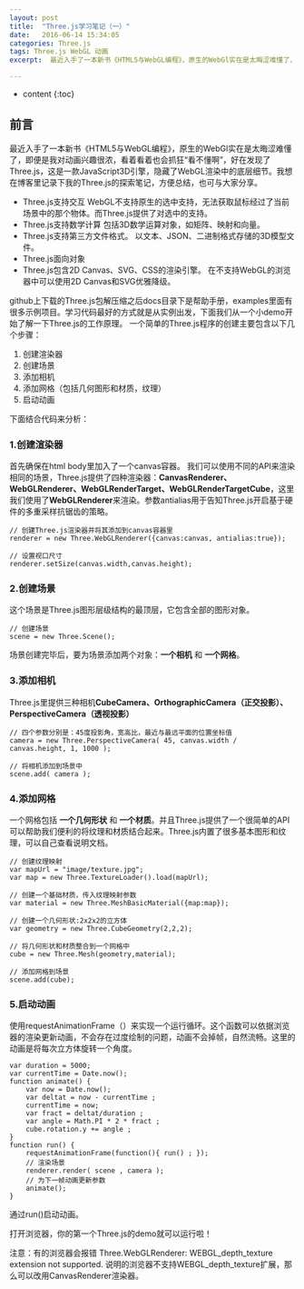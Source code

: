 ```yaml
---
layout: post
title:  "Three.js学习笔记（一）"
date:   2016-06-14 15:34:05
categories: Three.js
tags: Three.js WebGL 动画
excerpt:  最近入手了一本新书《HTML5与WebGL编程》，原生的WebGl实在是太晦涩难懂了，即便是我对动画兴趣很浓，看着看着也会抓狂“看不懂啊”，好在发现了Three.js，这是一款JavaScript3D引擎，隐藏了WebGL渲染中的底层细节。我想在博客里记录下我的Three.js的探索笔记，方便总结，也可与大家分享。

---
```


* content
{:toc}

## 前言
最近入手了一本新书《HTML5与WebGL编程》，原生的WebGl实在是太晦涩难懂了，即便是我对动画兴趣很浓，看着看着也会抓狂“看不懂啊”，好在发现了Three.js，这是一款JavaScript3D引擎，隐藏了WebGL渲染中的底层细节。我想在博客里记录下我的Three.js的探索笔记，方便总结，也可与大家分享。

* Three.js支持交互
 WebGL不支持原生的选中支持，无法获取鼠标经过了当前场景中的那个物体。而Three.js提供了对选中的支持。
* Three.js支持数学计算
 包括3D数学运算对象，如矩阵、映射和向量。
* Three.js支持第三方文件格式。
 以文本、JSON、二进制格式存储的3D模型文件。
* Three.js面向对象
* Three.js包含2D Canvas、SVG、CSS的渲染引擎。
 在不支持WebGL的浏览器中可以使用2D Canvas和SVG优雅降级。


github上下载的Three.js包解压缩之后docs目录下是帮助手册，examples里面有很多示例项目。学习代码最好的方式就是从实例出发，下面我们从一个小demo开始了解一下Three.js的工作原理。
一个简单的Three.js程序的创建主要包含以下几个步骤：

 1. 创建渲染器
 2. 创建场景
 3. 添加相机
 4. 添加网格（包括几何图形和材质，纹理）
 5. 启动动画

下面结合代码来分析：

### 1.创建渲染器

首先确保在html body里加入了一个canvas容器。
我们可以使用不同的API来渲染相同的场景，Three.js提供了四种渲染器：**CanvasRenderer、WebGLRenderer、WebGLRenderTarget、WebGLRenderTargetCube**，这里我们使用了**WebGLRenderer**来渲染。参数antialias用于告知Three.js开启基于硬件的多重采样抗锯齿的策略。

```
// 创建Three.js渲染器并将其添加到canvas容器里
renderer = new Three.WebGLRenderer({canvas:canvas, antialias:true});

// 设置视口尺寸
renderer.setSize(canvas.width,canvas.height);
```

### 2.创建场景

这个场景是Three.js图形层级结构的最顶层，它包含全部的图形对象。

    // 创建场景
    scene = new Three.Scene();

场景创建完毕后，要为场景添加两个对象：**一个相机** 和 **一个网格**。

### 3.添加相机

Three.js里提供三种相机**CubeCamera、OrthographicCamera（正交投影）、PerspectiveCamera（透视投影）**

    // 四个参数分别是：45度投影角，宽高比，最近与最远平面的位置坐标值
    camera = new Three.PerspectiveCamera( 45, canvas.width / canvas.height, 1, 1000 );
    
    // 将相机添加到场景中
    scene.add( camera );

### 4.添加网格

一个网格包括 **一个几何形状** 和 **一个材质**。并且Three.js提供了一个很简单的API可以帮助我们便利的将纹理和材质结合起来。Three.js内置了很多基本图形和纹理，可以自己查看说明文档。

    // 创建纹理映射
    var mapUrl = "image/texture.jpg";
    var map = new Three.TextureLoader().load(mapUrl);
    
    // 创建一个基础材质，传入纹理映射参数
    var material = new Three.MeshBasicMaterial({map:map});
    
    // 创建一个几何形状:2x2x2的立方体
    var geometry = new Three.CubeGeometry(2,2,2);
    
    // 将几何形状和材质整合到一个网格中
    cube = new Three.Mesh(geometry,material);
    
    // 添加网格到场景
    scene.add(cube);
    
### 5.启动动画

使用requestAnimationFrame（）来实现一个运行循环。这个函数可以依据浏览器的渲染更新动画，不会存在过度绘制的问题，动画不会掉帧，自然流畅。这里的动画是将每次立方体旋转一个角度。

    var duration = 5000;
    var currentTime = Date.now();
    function animate() {
        var now = Date.now();
        var deltat = now - currentTime ;
        currentTime = now;
        var fract = deltat/duration ;
        var angle = Math.PI * 2 * fract ;
        cube.rotation.y += angle ;
    }
    function run() {
        requestAnimationFrame(function(){ run() ; });
        // 渲染场景
        renderer.render( scene , camera );
        // 为下一帧动画更新参数
        animate();
    }
通过run()启动动画。

打开浏览器，你的第一个Three.js的demo就可以运行啦！

注意：有的浏览器会报错
Three.WebGLRenderer: WEBGL_depth_texture extension not supported.
说明的浏览器不支持WEBGL_depth_texture扩展，那么可以改用CanvasRenderer渲染器。